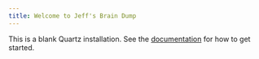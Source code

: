 ```yaml
---
title: Welcome to Jeff's Brain Dump
---
```


This is a blank Quartz installation.
See the [documentation](https://quartz.jzhao.xyz) for how to get started.
